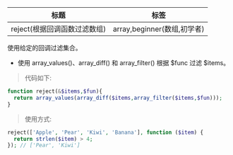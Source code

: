 | 标题                         | 标签                        |
| ---------------------------- | --------------------------- |
| reject(根据回调函数过滤数组) | array,beginner(数组,初学者) |

使用给定的回调过滤集合。

- 使用 array_values()、array_diff() 和 array_filter() 根据 $func 过滤 $items。

> 代码如下:

```php
function reject(&$items,$fun){
  return array_values(array_diff($items,array_filter($items,$fun)));
}
```

> 使用方式:

```php
reject(['Apple', 'Pear', 'Kiwi', 'Banana'], function ($item) {
  return strlen($item) > 4;
}); // ['Pear', 'Kiwi']
```
